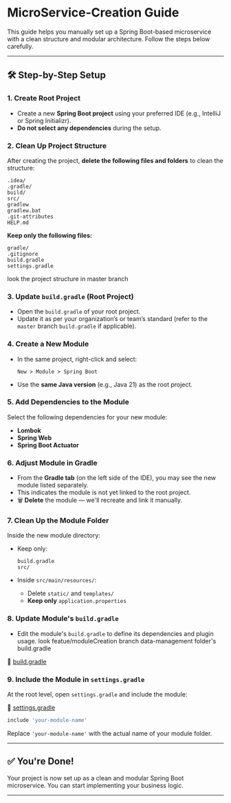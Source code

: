 # MicroService-Creation Guide

This guide helps you manually set up a Spring Boot-based microservice with a clean structure and modular architecture. Follow the steps below carefully.

---

## 🛠️ Step-by-Step Setup

### 1. Create Root Project

* Create a new **Spring Boot project** using your preferred IDE (e.g., IntelliJ or Spring Initializr).
* **Do not select any dependencies** during the setup.

### 2. Clean Up Project Structure

After creating the project, **delete the following files and folders** to clean the structure:

```
.idea/
.gradle/
build/
src/
gradlew
gradlew.bat
.git-attributes
HELP.md
```

**Keep only the following files:**

```
gradle/
.gitignore
build.gradle
settings.gradle
```

look the project structure in master branch

### 3. Update `build.gradle` (Root Project)

* Open the `build.gradle` of your root project.
* Update it as per your organization’s or team’s standard (refer to the `master` branch `build.gradle` if applicable).

### 4. Create a New Module

* In the same project, right-click and select:

  ```
  New > Module > Spring Boot
  ```
* Use the **same Java version** (e.g., Java 21) as the root project.

### 5. Add Dependencies to the Module

Select the following dependencies for your new module:

* **Lombok**
* **Spring Web**
* **Spring Boot Actuator**

### 6. Adjust Module in Gradle

- From the **Gradle tab** (on the left side of the IDE), you may see the new module listed separately.
- This indicates the module is not yet linked to the root project.
- 🗑️ **Delete** the module — we'll recreate and link it manually.
  
### 7. Clean Up the Module Folder

Inside the new module directory:

* Keep only:

  ```
  build.gradle
  src/
  ```
* Inside `src/main/resources/`:

  * Delete `static/` and `templates/`
  * **Keep only** `application.properties`

### 8. Update Module's `build.gradle`

* Edit the module's `build.gradle` to define its dependencies and plugin usage.
  look featue/moduleCreation branch data-management folder's build.gradle
  
🔗 [build.gradle](https://github.com/Toushika/microservice-creation/blob/feature/moduleCreation/data-management/build.gradle)
  

### 9. Include the Module in `settings.gradle`

At the root level, open `settings.gradle` and include the module:

🔗 [settings.gradle](https://github.com/Toushika/microservice-creation/blob/feature/moduleCreation/settings.gradle)

```groovy
include 'your-module-name'
```

Replace `'your-module-name'` with the actual name of your module folder.

---

## ✅ You're Done!

Your project is now set up as a clean and modular Spring Boot microservice. You can start implementing your business logic.

---
